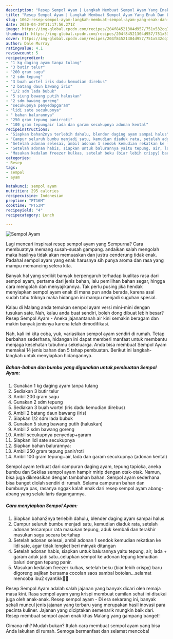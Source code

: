 ```yaml
---
description: "Resep Sempol Ayam | Langkah Membuat Sempol Ayam Yang Enak Dan Lezat"
title: "Resep Sempol Ayam | Langkah Membuat Sempol Ayam Yang Enak Dan Lezat"
slug: 1062-resep-sempol-ayam-langkah-membuat-sempol-ayam-yang-enak-dan-lezat
date: 2020-04-29T11:17:56.271Z
image: https://img-global.cpcdn.com/recipes/204f84521304d957/751x532cq70/sempol-ayam-foto-resep-utama.jpg
thumbnail: https://img-global.cpcdn.com/recipes/204f84521304d957/751x532cq70/sempol-ayam-foto-resep-utama.jpg
cover: https://img-global.cpcdn.com/recipes/204f84521304d957/751x532cq70/sempol-ayam-foto-resep-utama.jpg
author: Dale Murray
ratingvalue: 4.1
reviewcount: 5
recipeingredient:
- "1 kg daging ayam tanpa tulang"
- "3 butir telur"
- "200 gram sagu"
- "2 sdm tepung"
- "3 buah wortel iris dadu kemudian direbus"
- "2 batang daun bawang iris"
- "1/2 sdm lada bubuk"
- "5 siung bawang putih haluskan"
- "2 sdm bawang goreng"
- "secukupnya penyedapgaram"
- "lidi sate secukupnya"
- " bahan balurannya"
- "250 gram tepung panirroti"
- "100 gram tepungair lada dan garam secukupnya adonan kental"
recipeinstructions:
- "Siapkan bahan2nya terlebih dahulu, blender daging ayam sampai halus"
- "Campur seluruh bumbu menjadi satu, kemudian diaduk rata, setelah adonan tercampur rata masukan tepung, aduk kembali dan terakhir masukan sagu secara bertahap"
- "Setelah adonan selesai, ambil adonan 1 sendok kemudian rekatkan ke lidi sate, agar tidak lengket beri minyak ditangan"
- "Setelah adonan habis, siapkan untuk balurannya yaitu tepung, air, lada + garam aduk jadi satu..celupkan sempol ke adonan tepung kemudian baluri dengan tepung panir."
- "Masukan kedalam freezer kulkas, setelah beku (biar lebih crispy) baru digoreng sajikan bersama cocolan saos sambal botolan...selamat mencoba ibu2 syantikk🤩🤩"
categories:
- Resep
tags:
- sempol
- ayam

katakunci: sempol ayam 
nutrition: 295 calories
recipecuisine: Indonesian
preptime: "PT16M"
cooktime: "PT53M"
recipeyield: "4"
recipecategory: Lunch

---
```



![Sempol Ayam](https://img-global.cpcdn.com/recipes/204f84521304d957/751x532cq70/sempol-ayam-foto-resep-utama.jpg)

Lagi mencari inspirasi resep sempol ayam yang Sempurna? Cara membuatnya memang susah-susah gampang. andaikan salah mengolah maka hasilnya tidak akan memuaskan dan justru cenderung tidak enak. Padahal sempol ayam yang enak harusnya sih punya aroma dan rasa yang mampu memancing selera kita.

Banyak hal yang sedikit banyak berpengaruh terhadap kualitas rasa dari sempol ayam, pertama dari jenis bahan, lalu pemilihan bahan segar, hingga cara mengolah dan menyajikannya. Tak perlu pusing jika hendak menyiapkan sempol ayam enak di mana pun anda berada, karena asal sudah tahu triknya maka hidangan ini mampu menjadi suguhan spesial.

Kalau di Malang anda temukan sempol ayam versi mini-mini dengan tusukan sate. Nah, kalau anda buat sendiri, boleh dong dibuat lebih besar? Resep Sempol Ayam - Aneka jajanantanah air kini semakin beragam dan makin banyak jenisnya karena telah dimodifikasi.


Nah, kali ini kita coba, yuk, variasikan sempol ayam sendiri di rumah. Tetap berbahan sederhana, hidangan ini dapat memberi manfaat untuk membantu menjaga kesehatan tubuhmu sekeluarga. Anda bisa membuat Sempol Ayam memakai 14 jenis bahan dan 5 tahap pembuatan. Berikut ini langkah-langkah untuk menyiapkan hidangannya.

<!--inarticleads1-->

##### Bahan-bahan dan bumbu yang digunakan untuk pembuatan Sempol Ayam:

1. Gunakan 1 kg daging ayam tanpa tulang
1. Sediakan 3 butir telur
1. Ambil 200 gram sagu
1. Gunakan 2 sdm tepung
1. Sediakan 3 buah wortel (iris dadu kemudian direbus)
1. Ambil 2 batang daun bawang (iris)
1. Siapkan 1/2 sdm lada bubuk
1. Gunakan 5 siung bawang putih (haluskan)
1. Ambil 2 sdm bawang goreng
1. Ambil secukupnya penyedap+garam
1. Siapkan lidi sate secukupnya
1. Siapkan  bahan balurannya:
1. Ambil 250 gram tepung panir/roti
1. Ambil 100 gram tepung+air, lada dan garam secukupnya (adonan kental)


Sempol ayam terbuat dari campuran daging ayam, tepung tapioka, aneka bumbu dan Sekilas sempol ayam hampir mirip dengan otak-otak. Namun, bisa juga dikreasikan dengan tambahan bahan. Sempol ayam sederhana bisa banget diolah sendiri di rumah. Selama campuran bahan dan bumbunya pas, rasanya nggak kalah enak dari resep sempol ayam abang-abang yang selalu laris dagangannya. 

<!--inarticleads2-->

##### Cara menyiapkan Sempol Ayam:

1. Siapkan bahan2nya terlebih dahulu, blender daging ayam sampai halus
1. Campur seluruh bumbu menjadi satu, kemudian diaduk rata, setelah adonan tercampur rata masukan tepung, aduk kembali dan terakhir masukan sagu secara bertahap
1. Setelah adonan selesai, ambil adonan 1 sendok kemudian rekatkan ke lidi sate, agar tidak lengket beri minyak ditangan
1. Setelah adonan habis, siapkan untuk balurannya yaitu tepung, air, lada + garam aduk jadi satu..celupkan sempol ke adonan tepung kemudian baluri dengan tepung panir.
1. Masukan kedalam freezer kulkas, setelah beku (biar lebih crispy) baru digoreng sajikan bersama cocolan saos sambal botolan...selamat mencoba ibu2 syantikk🤩🤩


Resep Sempol Ayam adalah salah jajanan yang banyak dicari oleh remaja masa kini. Rasa sempol ayam yang krispi membuat camilan sehat ini disukai juga oleh anak-anak. Resep sempol ayam - Di era sekarang ini, banyak sekali muncul jenis jajanan yang terbaru yang merupakan hasil inovasi para pecinta kuliner. Jajanan yang diciptakan semenarik mungkin baik dari. Resep membuat sempol ayam enak khas Malang yang gampang banget! 

Gimana nih? Mudah bukan? Itulah cara membuat sempol ayam yang bisa Anda lakukan di rumah. Semoga bermanfaat dan selamat mencoba!
